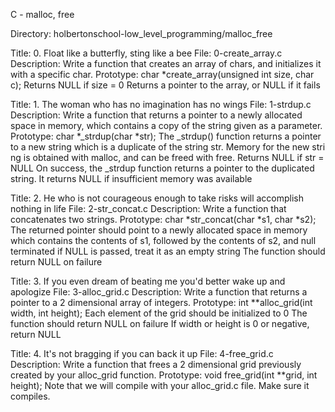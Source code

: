 C - malloc, free

Directory: 	holbertonschool-low_level_programming/malloc_free
	
Title: 		0. Float like a butterfly, sting like a bee
File:		0-create_array.c
Description:	Write a function that creates an array of chars, and initializes it with a specific char.
		Prototype: char *create_array(unsigned int size, char c);
		Returns NULL if size = 0
		Returns a pointer to the array, or NULL if it fails


Title: 	1. The woman who has no imagination has no wings
File: 		1-strdup.c
Description:	Write a function that returns a pointer to a newly allocated space in memory, which contains a copy of the string given 		as a parameter.
		Prototype: char *_strdup(char *str);
		The _strdup() function returns a pointer to a new string which is a duplicate of the string str. Memory for the new stri		ng is obtained with malloc, and can be freed with free.
		Returns NULL if str = NULL
		On success, the _strdup function returns a pointer to the duplicated string. It returns NULL if insufficient memory was 		available

Title:		2. He who is not courageous enough to take risks will accomplish nothing in life
File: 		2-str_concat.c
Description:	Write a function that concatenates two strings.
		Prototype: char *str_concat(char *s1, char *s2);
		The returned pointer should point to a newly allocated space in memory which contains the contents of s1, followed by 
		the contents of s2, and null terminated
		if NULL is passed, treat it as an empty string
		The function should return NULL on failure

Title:		3. If you even dream of beating me you'd better wake up and apologize
File: 		3-alloc_grid.c
Description:	Write a function that returns a pointer to a 2 dimensional array of integers.
		Prototype: int **alloc_grid(int width, int height);
		Each element of the grid should be initialized to 0
		The function should return NULL on failure
		If width or height is 0 or negative, return NULL

Title:		4. It's not bragging if you can back it up
File: 		4-free_grid.c
Description:	Write a function that frees a 2 dimensional grid previously created by your alloc_grid function.
		Prototype: void free_grid(int **grid, int height);
		Note that we will compile with your alloc_grid.c file. Make sure it compiles.

